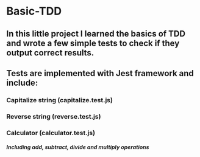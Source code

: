 # Basic-TDD
## In this little project I learned the basics of TDD and wrote a few simple tests to check if they output correct results.
## Tests are implemented with Jest framework and include:
### Capitalize string (capitalize.test.js)
### Reverse string (reverse.test.js)
### Calculator (calculator.test.js)
##### Including add, subtract, divide and multiply operations
